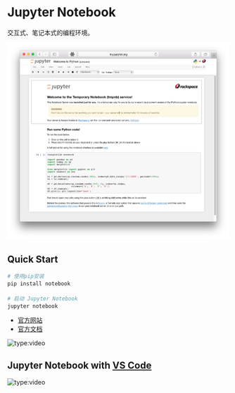 # Jupyter Notebook

交互式、笔记本式的编程环境。

![](images/trynb.png)

## Quick Start

```bash
# 使用pip安装
pip install notebook

# 启动 Jupyter Notebook
jupyter notebook
```

- [官方网站](https://jupyter.org/)
- [官方文档](https://docs.jupyter.org/en/latest/)

![type:video](https://www.youtube.com/embed/HW29067qVWk)

## Jupyter Notebook with [VS Code](../TextEdit/VSCode.md)

![type:video](https://www.youtube.com/embed/h1sAzPojKMg)

